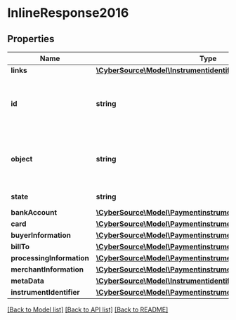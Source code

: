 # InlineResponse2016

## Properties
Name | Type | Description | Notes
------------ | ------------- | ------------- | -------------
**links** | [**\CyberSource\Model\InstrumentidentifiersLinks**](InstrumentidentifiersLinks.md) |  | [optional] 
**id** | **string** | Unique identification number assigned by CyberSource to the submitted request. | [optional] 
**object** | **string** | Describes type of token. For example: customer, paymentInstrument or instrumentIdentifier. | [optional] 
**state** | **string** | Current state of the token. | [optional] 
**bankAccount** | [**\CyberSource\Model\PaymentinstrumentsBankAccount**](PaymentinstrumentsBankAccount.md) |  | [optional] 
**card** | [**\CyberSource\Model\PaymentinstrumentsCard**](PaymentinstrumentsCard.md) |  | [optional] 
**buyerInformation** | [**\CyberSource\Model\PaymentinstrumentsBuyerInformation**](PaymentinstrumentsBuyerInformation.md) |  | [optional] 
**billTo** | [**\CyberSource\Model\PaymentinstrumentsBillTo**](PaymentinstrumentsBillTo.md) |  | [optional] 
**processingInformation** | [**\CyberSource\Model\PaymentinstrumentsProcessingInformation**](PaymentinstrumentsProcessingInformation.md) |  | [optional] 
**merchantInformation** | [**\CyberSource\Model\PaymentinstrumentsMerchantInformation**](PaymentinstrumentsMerchantInformation.md) |  | [optional] 
**metaData** | [**\CyberSource\Model\InstrumentidentifiersMetadata**](InstrumentidentifiersMetadata.md) |  | [optional] 
**instrumentIdentifier** | [**\CyberSource\Model\PaymentinstrumentsInstrumentIdentifier**](PaymentinstrumentsInstrumentIdentifier.md) |  | [optional] 

[[Back to Model list]](../README.md#documentation-for-models) [[Back to API list]](../README.md#documentation-for-api-endpoints) [[Back to README]](../README.md)


